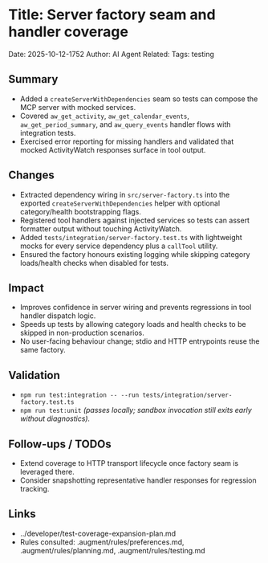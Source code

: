 # Title: Server factory seam and handler coverage

Date: 2025-10-12-1752
Author: AI Agent
Related:
Tags: testing

## Summary
- Added a `createServerWithDependencies` seam so tests can compose the MCP server with mocked services.
- Covered `aw_get_activity`, `aw_get_calendar_events`, `aw_get_period_summary`, and `aw_query_events` handler flows with integration tests.
- Exercised error reporting for missing handlers and validated that mocked ActivityWatch responses surface in tool output.

## Changes

- Extracted dependency wiring in `src/server-factory.ts` into the exported `createServerWithDependencies` helper with optional category/health bootstrapping flags.
- Registered tool handlers against injected services so tests can assert formatter output without touching ActivityWatch.
- Added `tests/integration/server-factory.test.ts` with lightweight mocks for every service dependency plus a `callTool` utility.
- Ensured the factory honours existing logging while skipping category loads/health checks when disabled for tests.

## Impact
- Improves confidence in server wiring and prevents regressions in tool handler dispatch logic.
- Speeds up tests by allowing category loads and health checks to be skipped in non-production scenarios.
- No user-facing behaviour change; stdio and HTTP entrypoints reuse the same factory.

## Validation
- `npm run test:integration -- --run tests/integration/server-factory.test.ts`
- `npm run test:unit` *(passes locally; sandbox invocation still exits early without diagnostics).*

## Follow-ups / TODOs
- Extend coverage to HTTP transport lifecycle once factory seam is leveraged there.
- Consider snapshotting representative handler responses for regression tracking.

## Links
- ../developer/test-coverage-expansion-plan.md
- Rules consulted: .augment/rules/preferences.md, .augment/rules/planning.md, .augment/rules/testing.md
